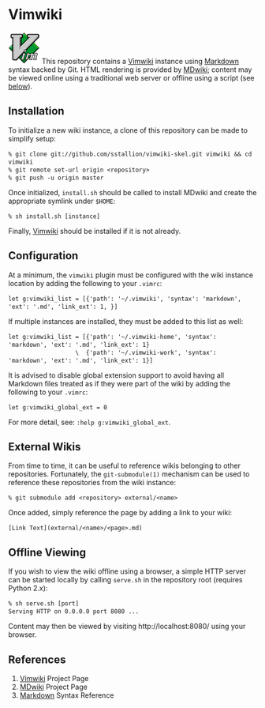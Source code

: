 # Vimwiki

![](images/vimlogo-small.png)
This repository contains a [Vimwiki][] instance using [Markdown][] syntax backed
by Git. HTML rendering is provided by [MDwiki][]; content may be viewed online
using a traditional web server or offline using a script (see
[below](#Offline_Viewing)).

## Installation

To initialize a new wiki instance, a clone of this repository can be made to
simplify setup:

    % git clone git://github.com/sstallion/vimwiki-skel.git vimwiki && cd vimwiki
    % git remote set-url origin <repository>
    % git push -u origin master

Once initialized, `install.sh` should be called to install MDwiki and create the
appropriate symlink under `$HOME`:

    % sh install.sh [instance]

Finally, [Vimwiki][] should be installed if it is not already.

## Configuration

At a minimum, the `vimwiki` plugin must be configured with the wiki instance
location by adding the following to your `.vimrc`:

    let g:vimwiki_list = [{'path': '~/.vimwiki', 'syntax': 'markdown', 'ext': '.md', 'link_ext': 1, }]

If multiple instances are installed, they must be added to this list as well:

    let g:vimwiki_list = [{'path': '~/.vimwiki-home', 'syntax': 'markdown', 'ext': '.md', 'link_ext': 1}
                       \  {'path': '~/.vimwiki-work', 'syntax': 'markdown', 'ext': '.md', 'link_ext': 1}]

It is advised to disable global extension support to avoid having all Markdown
files treated as if they were part of the wiki by adding the following to your
`.vimrc`:

    let g:vimwiki_global_ext = 0

For more detail, see: `:help g:vimwiki_global_ext`.

## External Wikis

From time to time, it can be useful to reference wikis belonging to other
repositories. Fortunately, the `git-submodule(1)` mechanism can be used to
reference these repositories from the wiki instance:

    % git submodule add <repository> external/<name>

Once added, simply reference the page by adding a link to your wiki:

    [Link Text](external/<name>/<page>.md)

## Offline Viewing

If you wish to view the wiki offline using a browser, a simple HTTP server can
be started locally by calling `serve.sh` in the repository root (requires Python
2.x):

    % sh serve.sh [port]
    Serving HTTP on 0.0.0.0 port 8080 ...

Content may then be viewed by visiting http://localhost:8080/ using your
browser.

## References

1. [Vimwiki][] Project Page
3. [MDwiki][] Project Page
2. [Markdown][] Syntax Reference

[Vimwiki]: https://vimwiki.github.io/
[MDwiki]: https://dynalon.github.io/mdwiki/
[Markdown]: https://daringfireball.net/projects/markdown/syntax
